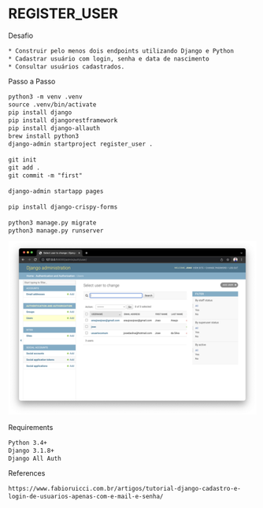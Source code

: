 # REGISTER_USER

Desafio
```
* Construir pelo menos dois endpoints utilizando Django e Python
* Cadastrar usuário com login, senha e data de nascimento
* Consultar usuários cadastrados.
```

Passo a Passo
```
python3 -m venv .venv
source .venv/bin/activate
pip install django
pip install djangorestframework
pip install django-allauth
brew install python3
django-admin startproject register_user .

git init
git add .
git commit -m "first"

django-admin startapp pages

pip install django-crispy-forms

python3 manage.py migrate
python3 manage.py runserver
```

![](images/users.png)


Requirements
```
Python 3.4+
Django 3.1.8+
Django All Auth
```

References
```
https://www.fabioruicci.com.br/artigos/tutorial-django-cadastro-e-login-de-usuarios-apenas-com-e-mail-e-senha/
```
